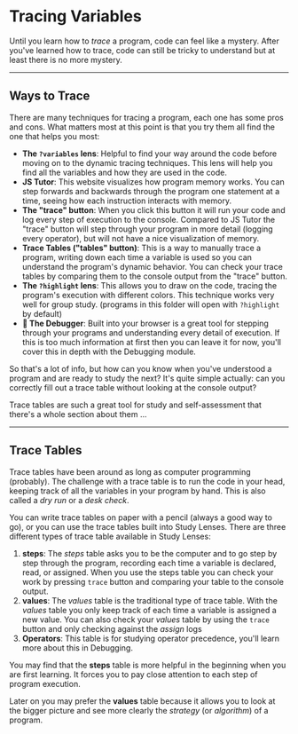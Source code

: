 # Tracing Variables

Until you learn how to _trace_ a program, code can feel like a mystery. After you've learned how to trace, code can still be tricky to understand but at least there is no more mystery.

---

## Ways to Trace

There are many techniques for tracing a program, each one has some pros and cons. What matters most at this point is that you try them all find the one that helps you most:

- **The `?variables` lens**: Helpful to find your way around the code before moving on to the dynamic tracing techniques. This lens will help you find all the variables and how they are used in the code.
- **JS Tutor**: This website visualizes how program memory works. You can step forwards and backwards through the program one statement at a time, seeing how each instruction interacts with memory.
- **The "trace" button**: When you click this button it will run your code and log every step of execution to the console. Compared to JS Tutor the "trace" button will step through your program in more detail (logging every operator), but will not have a nice visualization of memory.
- **Trace Tables ("tables" button)**: This is a way to manually trace a program, writing down each time a variable is used so you can understand the program's dynamic behavior. You can check your trace tables by comparing them to the console output from the "trace" button.
- **The `?highlight` lens**: This allows you to draw on the code, tracing the program's execution with different colors. This technique works very well for group study. (programs in this folder will open with `?highlight` by default)
- **🐔 The Debugger**: Built into your browser is a great tool for stepping through your programs and understanding every detail of execution. If this is too much information at first then you can leave it for now, you'll cover this in depth with the Debugging module.

So that's a lot of info, but how can you know when you've understood a program and are ready to study the next? It's quite simple actually: can you correctly fill out a trace table without looking at the console output?

Trace tables are such a great tool for study and self-assessment that there's a whole section about them ...

---

## Trace Tables

Trace tables have been around as long as computer programming (probably). The challenge with a trace table is to run the code in your head, keeping track of all the variables in your program by hand. This is also called a _dry run_ or a _desk check_.

You can write trace tables on paper with a pencil (always a good way to go), or you can use the trace tables built into Study Lenses. There are three different types of trace table available in Study Lenses:

1. **steps**: The _steps_ table asks you to be the computer and to go step by step through the program, recording each time a variable is declared, read, or assigned. When you use the steps table you can check your work by pressing `trace` button and comparing your table to the console output.
2. **values**: The _values_ table is the traditional type of trace table. With the _values_ table you only keep track of each time a variable is assigned a new value. You can also check your _values_ table by using the `trace` button and only checking against the _assign_ logs
3. **Operators**: This table is for studying operator precedence, you'll learn more about this in Debugging.

You may find that the **steps** table is more helpful in the beginning when you are first learning. It forces you to pay close attention to each step of program execution.

Later on you may prefer the **values** table because it allows you to look at the bigger picture and see more clearly the _strategy_ (or _algorithm_) of a program.
